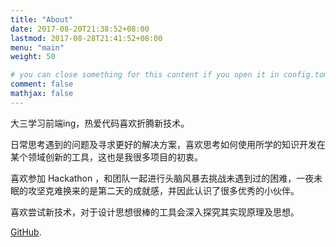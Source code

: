 ```yaml
---
title: "About"
date: 2017-08-20T21:38:52+08:00
lastmod: 2017-08-28T21:41:52+08:00
menu: "main"
weight: 50

# you can close something for this content if you open it in config.toml.
comment: false
mathjax: false
---
```


大三学习前端ing，热爱代码喜欢折腾新技术。

日常思考遇到的问题及寻求更好的解决方案，喜欢思考如何使用所学的知识开发在某个领域创新的工具，这也是我很多项目的初衷。

喜欢参加 Hackathon ，和团队一起进行头脑风暴去挑战未遇到过的困难，一夜未眠的攻坚克难换来的是第二天的成就感，并因此认识了很多优秀的小伙伴。

喜欢尝试新技术，对于设计思想很棒的工具会深入探究其实现原理及思想。

[GitHub](https://github.com/herozhou).

